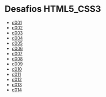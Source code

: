 # Desafios HTML5_CSS3

<ul>
    <li><a href="https://kryotsz.github.io/Exercicios_Curso_em_Video/HTML5_CSS3/Desafios/d001">d001</a></li>
    <li><a href="https://kryotsz.github.io/Exercicios_Curso_em_Video/HTML5_CSS3/Desafios/d002">d002</a></li>
    <li><a href="https://kryotsz.github.io/Exercicios_Curso_em_Video/HTML5_CSS3/Desafios/d003">d003</a></li>
    <li><a href="https://kryotsz.github.io/Exercicios_Curso_em_Video/HTML5_CSS3/Desafios/d004">d004</a></li>
    <li><a href="https://kryotsz.github.io/Exercicios_Curso_em_Video/HTML5_CSS3/Desafios/d005">d005</a></li>
    <li><a href="https://kryotsz.github.io/Exercicios_Curso_em_Video/HTML5_CSS3/Desafios/d006">d006</a></li>
    <li><a href="https://kryotsz.github.io/Exercicios_Curso_em_Video/HTML5_CSS3/Desafios/d007">d007</a></li>
    <li><a href="https://kryotsz.github.io/Exercicios_Curso_em_Video/HTML5_CSS3/Desafios/d008">d008</a></li>
    <li><a href="https://kryotsz.github.io/Exercicios_Curso_em_Video/HTML5_CSS3/Desafios/d009">d009</a></li>
    <li><a href="https://kryotsz.github.io/Exercicios_Curso_em_Video/HTML5_CSS3/Desafios/d010">d010</a></li>
    <li><a href="https://kryotsz.github.io/Exercicios_Curso_em_Video/HTML5_CSS3/Desafios/d011">d011</a></li>
    <li><a href="https://kryotsz.github.io/Exercicios_Curso_em_Video/HTML5_CSS3/Desafios/d012">d012</a></li>
    <li><a href="https://kryotsz.github.io/Exercicios_Curso_em_Video/HTML5_CSS3/Desafios/d013">d013</a></li>
    <li><a href="https://kryotsz.github.io/Exercicios_Curso_em_Video/HTML5_CSS3/Desafios/d014">d014</a></li>
</ul>